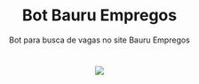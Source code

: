 <h1 align="center">Bot Bauru Empregos</h1>
<p align="center">Bot para busca de vagas no site Bauru Empregos</p>

<h1 align="center">
    <a href="https://www.python.org"><img src="https://img.shields.io/static/v1?label=Autor&message=Guilherme_Felipe&color=7159c1&style=for-the-badge&logo=ghost"/></a>
</h1>
